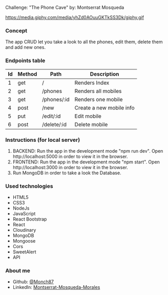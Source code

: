 Challenge: "The Phone Cave"
by: Montserrat Mosqueda


https://media.giphy.com/media/yhZd0AOuuGKTkSS3Dk/giphy.gif



### Concept

The app CRUD let you take a look to all the phones, edit them, delete them and add new ones.



### Endpoints table

| Id  | Method | Path                                        | Description                                                            |
| --- | ------ | ------------------------------------------- | ---------------------------------------------------------------------- |
| 1   | get    | /                                          | Renders Index |    
| 2   | get    | /phones                                    | Renders all mobiles                                                       |
| 3   | get    | /phones/:id                                     | Renders one mobile                                                     |
| 4   | post   | /new                                      | Create a new mobile info                                              |
| 5   | put    | /edit/:id                                     | Edit mobile                                                    |
| 6   | post   | /delete/:id                                     |Delete mobile                                              |



  ### Instructions (for local server)

1. BACKEND: Run the app in the development mode "npm run dev". Open http://localhost:5000 in order to view it in the browser.
2. FRONTEND: Run the app in the development mode "npm start". Open http://localhost:3000 in order to view it in the browser.
3. Run MongoDB in order to take a look the Database. 



  ### Used technologies 

- HTML5 
- CSS3
- NodeJs
- JavaScript
- React Bootstrap
- React
- Cloudinary
- MongoDB
- Mongoose
- Cors 
- SweetAlert
- API



### About me

* Github: [@Monch87](https://github.com/Monch87)
* LinkedIn: [Montserrat-Mosqueda-Morales](https://www.linkedin.com/in/montserrat-mosqueda-morales)

